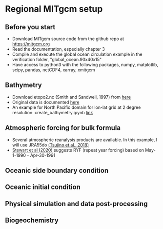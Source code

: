 # Regional MITgcm setup

## Before you start
  - Download MITgcm source code from the github repo at https://mitgcm.org
  - Read the documentation, especially chapter 3
  - Compile and execute the global ocean circulation example in the verification folder, "global_ocean.90x40x15"
  - Have access to python3 with the following packages, numpy, matplotlib, scipy, pandas, netCDF4, xarray, xmitgcm 

## Bathymetry
  - Download etopo2.nc (Smith and Sandwell, 1997) from [here](https://o2.eas.gatech.edu/data/etopo2.nc)
  - Original data is documented [here](https://sos.noaa.gov/catalog/datasets/etopo2-topography-and-bathymetry-natural-colors/#description-data-source)
  - An example for North Pacific domain for lon-lat grid at 2 degree resolution: create_bathymetry.ipynb [link](https://github.com/takaito1/MITgcm_regional_setup/blob/main/create_bathymetry.ipynb)
    
## Atmospheric forcing for bulk formula
  - Several atmospheric reanalysis products are available. In this example, I will use JRA55do [(Tsujino et al., 2018)](https://climate.mri-jma.go.jp/pub/ocean/JRA55-do/)
  - [Stewart et al (2020)](https://www.sciencedirect.com/science/article/pii/S1463500319302768) suggests RYF (repeat year forcing) based on May-1-1990 - Apr-30-1991 

## Oceanic side boundary condition

## Oceanic initial condition

## Physical simulation and data post-processing

## Biogeochemistry

